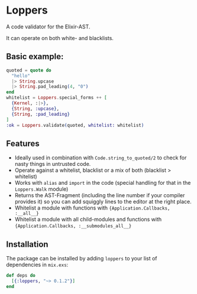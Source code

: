 # Loppers

A code validator for the Elixir-AST.

It can operate on both white- and blacklists.

## Basic example:
```elixir
quoted = quote do
  "hello"
  |> String.upcase
  |> String.pad_leading(4, "0")
end
whitelist = Loppers.special_forms ++ [
  {Kernel, :|>},
  {String, :upcase},
  {String, :pad_leading}
]
:ok = Loppers.validate(quoted, whitelist: whitelist)
```

## Features

 * Ideally used in combination with `Code.string_to_quoted/2` to check for
   nasty things in untrusted code.
 * Operate against a whitelist, blacklist or a mix of both (blacklist > whitelist)
 * Works with `alias` and `import` in the code (special handling for that in
   the `Loppers.Walk` module)
 * Returns the AST-Fragment (including the line number if your compiler provides it)
   so you can add squiggly lines to the editor at the right place.
 * Whitelist a module with functions with `{Application.Callbacks, :__all__}`
 * Whitelist a module with all child-modules and functions with `{Application.Callbacks, :__submodules_all__}`


## Installation

The package can be installed by adding `loppers` to your list of dependencies
in `mix.exs`:

```elixir
def deps do
  [{:loppers, "~> 0.1.2"}]
end
```
